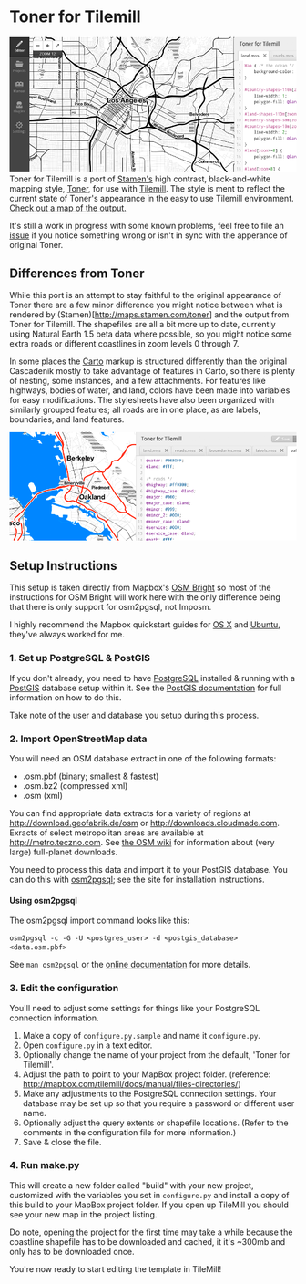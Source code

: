 Toner for Tilemill
==================

![Toner for Tilemill preview](preview.png)
Toner for Tilemill is a port of [Stamen's](http://stamen.com/) high contrast, black-and-white mapping style, [Toner](https://github.com/Citytracking/toner), for use with [Tilemill](http://mapbox.com/tilemill). The style is ment to reflect the current state of Toner's appearance in the easy to use Tilemill environment. [Check out a map of the output.](http://jsfiddle.net/E5khK/7/embedded/result/)

It's still a work in progress with some known problems, feel free to file an [issue](http://github.com/aaronlidman/Toner-for-Tilemill/issues/) if you notice something wrong or isn't in sync with the apperance of original Toner.

Differences from Toner
---

While this port is an attempt to stay faithful to the original appearance of Toner there are a few minor difference you might notice between what is rendered by (Stamen)[http://maps.stamen.com/toner] and the output from Toner for Tilemill. The shapefiles are all a bit more up to date, currently using Natural Earth 1.5 beta data where possible, so you might notice some extra roads or different coastlines in zoom levels 0 through 7.

In some places the [Carto](http://github.com/mapbox/carto) markup is structured differently than the original Cascadenik mostly to take advantage of features in Carto, so there is plenty of nesting, some instances, and a few attachments. For features like highways, bodies of water, and land, colors have been made into variables for easy modifications. The stylesheets have also been organized with similarly grouped features; all roads are in one place, as are labels, boundaries, and land features.

![features](features.png)

Setup Instructions
---

This setup is taken directly from Mapbox's [OSM Bright](http://github.com/mapbox/osm-bright) so most of the instructions for OSM Bright will work here with the only difference being that there is only support for osm2pgsql, not Imposm.

I highly recommend the Mapbox quickstart guides for [OS X](http://mapbox.com/tilemill/docs/guides/osm-bright-mac-quickstart/) and [Ubuntu](http://mapbox.com/tilemill/docs/guides/osm-bright-ubuntu-quickstart/), they've always worked for me.

### 1. Set up PostgreSQL & PostGIS ###

If you don't already, you need to have [PostgreSQL][] installed & running with
a [PostGIS][] database setup within it. See the [PostGIS documentation][1] for
full information on how to do this.

Take note of the user and database you setup during this process.

[PostgreSQL]: http://postgresql.org/
[PostGIS]: http://postgis.refractions.net/
[1]: http://postgis.refractions.net/documentation/manual-1.5/

### 2. Import OpenStreetMap data ###

You will need an OSM database extract in one of the following formats:

- .osm.pbf (binary; smallest & fastest)
- .osm.bz2 (compressed xml)
- .osm (xml)

You can find appropriate data extracts for a variety of regions at
<http://download.geofabrik.de/osm> or <http://downloads.cloudmade.com>. Exracts
of select metropolitan areas are available at <http://metro.teczno.com>. See
[the OSM wiki][2] for information about (very large) full-planet downloads.

You need to process this data and import it to your PostGIS database. You can
do this with [osm2pgsql][]; see the site for installation instructions.

#### Using osm2pgsql

The osm2pgsql import command looks like this:

    osm2pgsql -c -G -U <postgres_user> -d <postgis_database> <data.osm.pbf>

See `man osm2pgsql` or the [online documentation][5] for more details.

[2]: http://wiki.openstreetmap.org/wiki/Planet
[osm2pgsql]: http://wiki.openstreetmap.org/wiki/Osm2pgsql
[5]: http://wiki.openstreetmap.org/wiki/Osm2pgsql

### 3. Edit the configuration ###

You'll need to adjust some settings for things like your PostgreSQL connection
information.

1. Make a copy of `configure.py.sample` and name it `configure.py`.
2. Open `configure.py` in a text editor.
3. Optionally change the name of your project from the default, 'Toner for Tilemill'.
4. Adjust the path to point to your MapBox project folder. (reference: http://mapbox.com/tilemill/docs/manual/files-directories/)
5. Make any adjustments to the PostgreSQL connection settings. Your database
   may be set up so that you require a password or different user name.
6. Optionally adjust the query extents or shapefile locations. (Refer to the 
   comments in the configuration file for more information.)
7. Save & close the file.

### 4. Run make.py ###

This will create a new folder called "build" with your new project, customized
with the variables you set in `configure.py` and install a copy of this build
to your MapBox project folder. If you open up TileMill you should see your new
map in the project listing.

Do note, opening the project for the first time may take a while because the coastline shapefile has to be downloaded and cached, it it's ~300mb and only has to be downloaded once.

You're now ready to start editing the template in TileMill!